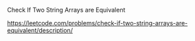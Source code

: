 Check If Two String Arrays are Equivalent


https://leetcode.com/problems/check-if-two-string-arrays-are-equivalent/description/

